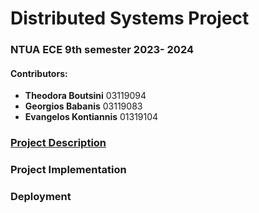# Distributed Systems Project
### NTUA ECE 9th semester 2023- 2024

#### Contributors:
* **Theodora Boutsini** 03119094
* **Georgios Babanis** 03119083
* **Evangelos Kontiannis** 01319104

### [Project Description](./DistributedProject2024.pdf)

### Project Implementation

### Deployment
